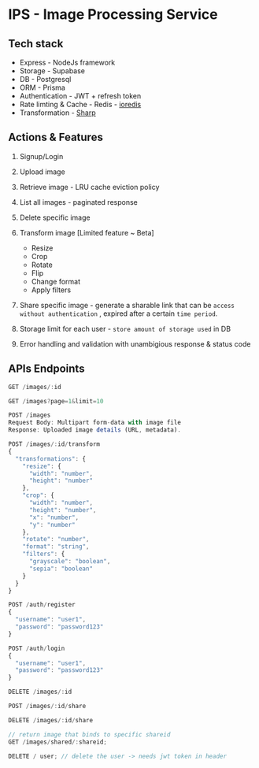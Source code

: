 # IPS - Image Processing Service

## Tech stack

- Express - NodeJs framework
- Storage - Supabase
- DB - Postgresql
- ORM - Prisma
- Authentication - JWT + refresh token
- Rate limting & Cache - Redis - [ioredis](https://github.com/redis/ioredis)
- Transformation - [Sharp](https://sharp.pixelplumbing.com/)

## Actions & Features

1. Signup/Login
2. Upload image
3. Retrieve image - LRU cache eviction policy
4. List all images - paginated response
5. Delete specific image
6. Transform image [Limited feature ~ Beta]
   - Resize
   - Crop
   - Rotate
   - Flip
   - Change format
   - Apply filters
7. Share specific image - generate a sharable link that can be `access without authentication` , expired after a certain `time period`.

8. Storage limit for each user - `store amount of storage used` in DB

9. Error handling and validation with unambigious response & status code

## APIs Endpoints

```js
GET /images/:id
```

```js
GET /images?page=1&limit=10
```

```js
POST /images
Request Body: Multipart form-data with image file
Response: Uploaded image details (URL, metadata).
```

```js
POST /images/:id/transform
{
  "transformations": {
    "resize": {
      "width": "number",
      "height": "number"
    },
    "crop": {
      "width": "number",
      "height": "number",
      "x": "number",
      "y": "number"
    },
    "rotate": "number",
    "format": "string",
    "filters": {
      "grayscale": "boolean",
      "sepia": "boolean"
    }
  }
}
```

```js
POST /auth/register
{
  "username": "user1",
  "password": "password123"
}
```

```js
POST /auth/login
{
  "username": "user1",
  "password": "password123"
}
```

```js
DELETE /images/:id
```

```js
POST /images/:id/share
```

```js
DELETE /images/:id/share
```

```js
// return image that binds to specific shareid
GET /images/shared/:shareid;
```

```js
DELETE / user; // delete the user -> needs jwt token in header
```
